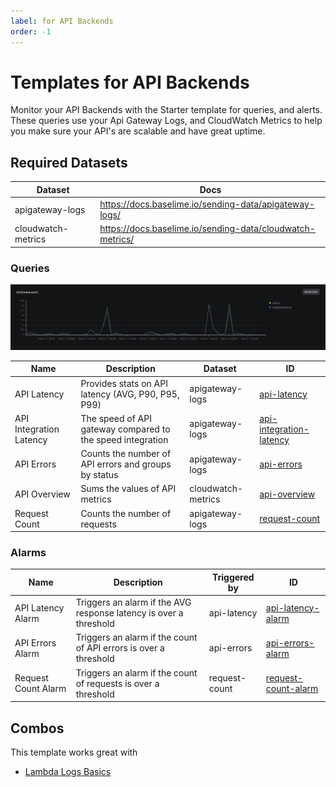 ```yaml
---
label: for API Backends
order: -1
---
```

# Templates for API Backends

Monitor your API Backends with the Starter template for queries, and alerts. These queries use your Api Gateway Logs, and CloudWatch Metrics to help you make sure your API's are scalable and have great uptime.

## Required Datasets

| Dataset | Docs  |
|---------|-------|
| apigateway-logs | https://docs.baselime.io/sending-data/apigateway-logs/ |
| cloudwatch-metrics | https://docs.baselime.io/sending-data/cloudwatch-metrics/ |

### Queries

![API Integration Latency](./api-latency.png)

| Name | Description | Dataset | ID |
|------|-------------|---------|----|
| API Latency | Provides stats on API latency (AVG, P90, P95, P99) | apigateway-logs | [api-latency](https://github.com/Baselime/templates/tree/main/templates/api-backends/api-latency.yml) |
| API Integration Latency | The speed of API gateway compared to the speed integration | apigateway-logs | [api-integration-latency](https://github.com/Baselime/templates/tree/main/templates/api-backends/api-integration-latency.yml)
| API Errors | Counts the number of API errors and groups by status | apigateway-logs | [api-errors](https://github.com/Baselime/templates/tree/main/templates/api-backends/errors.yml) |
| API Overview | Sums the values of API metrics | cloudwatch-metrics | [api-overview](https://github.com/Baselime/templates/tree/main/templates/api-backends/api-overview.yml) |
| Request Count | Counts the number of requests | apigateway-logs | [request-count](https://github.com/Baselime/templates/tree/main/templates/api-backends/request-count.yml) |

### Alarms

| Name | Description | Triggered by | ID |
|------|-------------|-------------|----|
| API Latency Alarm | Triggers an alarm if the AVG response latency is over a threshold | api-latency | [api-latency-alarm](https://github.com/Baselime/templates/tree/main/templates/api-backends/api-latency.yml) |
| API Errors Alarm | Triggers an alarm if the count of API errors is over a threshold | api-errors | [api-errors-alarm](https://github.com/Baselime/templates/tree/main/templates/api-backends/errors.yml)|
| Request Count Alarm | Triggers an alarm if the count of requests is over a threshold | request-count | [request-count-alarm](https://github.com/Baselime/templates/tree/main/templates/api-backends/request-count.yml) |


## Combos

This template works great with

* [Lambda Logs Basics](../lambda-logs-basics/)